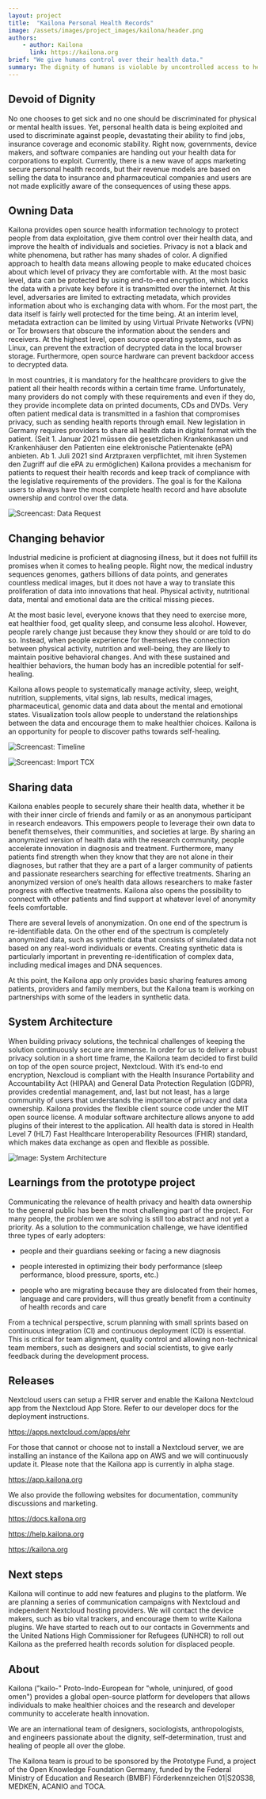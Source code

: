 ```yaml
---
layout: project
title:  "Kailona Personal Health Records"
image: /assets/images/project_images/kailona/header.png
authors:
    - author: Kailona
      link: https://kailona.org
brief: "We give humans control over their health data."
summary: The dignity of humans is violable by uncontrolled access to health data. Kailona gives back control over health data. Our prototype allows developers to extend the base platform with custom health data
---
```


## Devoid of Dignity

No one chooses to get sick and no one should be discriminated for physical or mental health issues. Yet, personal health data is being exploited and used to discriminate against people, devastating their ability to find jobs, insurance coverage and economic stability. Right now, governments, device makers, and software companies are handing out your health data for corporations to exploit. Currently, there is a new wave of apps marketing secure personal health records, but their revenue models are based on selling the data to insurance and pharmaceutical companies and users are not made explicitly aware of the consequences of using these apps.

## Owning Data

Kailona provides open source health information technology to protect people from data exploitation, give them control over their health data, and improve the health of individuals and societies. Privacy is not a black and white phenomena, but rather has many shades of color. A dignified approach to health data means allowing people to make educated choices about which level of privacy they are comfortable with. At the most basic level, data can be protected by using end-to-end encryption, which locks the data with a private key before it is transmitted over the internet. At this level, adversaries are limited to extracting metadata, which provides information about who is exchanging data with whom. For the most part, the data itself is fairly well protected for the time being. At an interim level, metadata extraction can be limited by using Virtual Private Networks (VPN) or Tor browsers that obscure the information about the senders and receivers. At the highest level, open source operating systems, such as Linux, can prevent the extraction of decrypted data in the local browser storage. Furthermore, open source hardware can prevent  backdoor access to decrypted data. 

In most countries, it is mandatory for the healthcare providers to give the patient all their health records within a certain time frame. Unfortunately, many providers do not comply with these requirements and even if they do, they provide incomplete data on printed documents, CDs and DVDs. Very often patient medical data is transmitted in a fashion that compromises privacy, such as sending health reports through email. New legislation in Germany requires providers to share all health data in digital format with the patient. (Seit 1. Januar 2021 müssen die gesetzlichen Krankenkassen und Krankenhäuser den Patienten eine elektronische Patientenakte (ePA) anbieten. Ab 1. Juli 2021 sind Arztpraxen verpflichtet, mit ihren Systemen den Zugriff auf die ePA zu ermöglichen) Kailona provides a mechanism for patients to request their health records and keep track of compliance with the legislative requirements of the providers. The goal is for the Kailona users to always have the most complete health record and have absolute ownership and control over the data.

![Screencast: Data Request](/assets/images/project_images/kailona/data-request.gif)

## Changing behavior

Industrial medicine is proficient at diagnosing illness, but it does not fulfill its promises when it comes to healing people. Right now, the medical industry sequences genomes, gathers billions of data points, and generates countless medical images, but it does not have a way to translate this proliferation of data into  innovations that heal. Physical activity, nutritional data, mental and emotional data are the critical missing pieces.

At the most basic level, everyone knows that they need to exercise more, eat healthier food, get quality sleep, and consume less alcohol. However, people rarely change just because they know they should or are told to do so. Instead, when people experience for themselves the connection between physical activity, nutrition and well-being, they are likely to maintain positive behavioral changes. And with these sustained and healthier behaviors, the human body has an incredible potential for self-healing.

Kailona allows people to systematically manage activity, sleep, weight, nutrition, supplements, vital signs, lab results, medical images, pharmaceutical, genomic data and data about the mental and emotional states. Visualization tools allow people to understand the relationships between the data and encourage them to make healthier choices. Kailona is an opportunity for people to discover paths towards self-healing. 

![Screencast: Timeline](/assets/images/project_images/kailona/timeline.gif)

![Screencast: Import TCX](/assets/images/project_images/kailona/import-tcx.gif)

## Sharing data

Kailona enables people to securely share their health data, whether it be with their inner circle of friends and family or as an anonymous participant in research endeavors. This empowers people to leverage their own data to benefit themselves, their communities, and societies at large.
By sharing an anonymized version of health data with the research community, people accelerate innovation in diagnosis and treatment. Furthermore, many patients find strength when they know that they are not alone in their diagnoses, but rather that they are a part of a larger community of patients and passionate researchers searching for effective treatments. Sharing an anonymized version of one’s health data allows researchers to make faster progress with effective treatments. Kailona also opens the possibility to connect with other patients and find support at whatever level of anonymity feels comfortable.

There are several levels of anonymization. On one end of the spectrum is re-identifiable data. On the other end of the spectrum is completely anonymized data, such as synthetic data that consists of simulated data not based on any real-word individuals or events. Creating synthetic data is particularly important in preventing re-identification of complex data, including medical images and DNA sequences.

At this point, the Kailona app only provides basic sharing features among patients, providers and family members, but the Kailona team is working on partnerships with some of the leaders in synthetic data.

## System Architecture

When building privacy solutions, the technical challenges of keeping the solution continuously secure are immense. In order for us to deliver a robust privacy solution in a short time frame, the Kailona team decided to first build on top of the open source project, Nextcloud. With it’s end-to end encryption, Nexcloud is compliant with the Health Insurance Portability and Accountability Act (HIPAA) and General Data Protection Regulation (GDPR), provides credential management, and, last but not least, has a large community of users that understands the importance of privacy and data ownership. Kailona provides the flexible client source code under the MIT open source license. A modular software architecture allows anyone to add plugins of their interest to the application. All health data is stored in Health Level 7 (HL7) Fast Healthcare Interoperability Resources (FHIR) standard, which makes data exchange as open and flexible as possible.

![Image: System Architecture](/assets/images/project_images/kailona/architecture.svg)

## Learnings from the prototype project 

Communicating the relevance of health privacy and health data ownership to the general public has been the most challenging part of the project. For many people, the problem we are solving is still too abstract and not yet a priority. As a solution to the communication challenge, we have identified three types of early adopters:

- people and their guardians seeking or facing a new diagnosis

- people interested in optimizing their body performance (sleep performance, blood pressure, sports, etc.)

- people who are migrating because they are dislocated from their homes, language and care providers, will thus greatly benefit from a continuity of health records and care

From a technical perspective, scrum planning with small sprints based on continuous integration (CI)  and continuous deployment (CD) is essential. This is critical for team alignment, quality control and  allowing non-technical team members, such as designers and social scientists, to give early feedback during the development process.

## Releases

Nextcloud users can setup a FHIR server and enable the Kailona Nextcloud app from the Nextcloud App Store. Refer to our developer docs for the deployment instructions.

https://apps.nextcloud.com/apps/ehr

For those that cannot or choose not to install a Nextcloud server, we are installing an instance of the Kailona app on AWS and we will continuously update it. Please note that the Kailona app is currently in alpha stage.

https://app.kailona.org

We also provide the following websites for documentation, community discussions and marketing.

https://docs.kailona.org

https://help.kailona.org

https://kailona.org

## Next steps

Kailona will continue to add new features and plugins to the platform. We are planning a series of communication campaigns with Nextcloud and independent Nextcloud hosting providers. We will contact the device makers, such as bio vital trackers, and encourage them to write Kailona plugins. We have started to reach out to our contacts in Governments and the United Nations High Commissioner for Refugees (UNHCR) to roll out Kailona as the preferred health records solution for displaced people.

## About

Kailona ("kailo-" Proto-Indo-European for "whole, uninjured, of good omen") provides a global open-source platform for developers that allows individuals to make healthier choices and the research and developer community to accelerate health innovation.

We are an international team of designers, sociologists, anthropologists, and engineers passionate about the dignity, self-determination, trust and healing of people all over the globe.

The Kailona team is proud to be sponsored by the Prototype Fund, a project of the Open Knowledge Foundation Germany, funded by the Federal Ministry of Education and Research (BMBF) Förderkennzeichen 01|S20S38, MEDKEN, ACANIO and TOCA.

